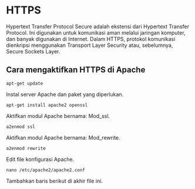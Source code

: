 # HTTPS
<p>Hypertext Transfer Protocol Secure adalah ekstensi dari Hypertext Transfer Protocol. Ini digunakan untuk komunikasi aman melalui jaringan komputer, dan banyak digunakan di Internet. Dalam HTTPS, protokol komunikasi dienkripsi menggunakan Transport Layer Security atau, sebelumnya, Secure Sockets Layer.</p>
<h2>Cara mengaktifkan HTTPS di Apache</h2>
<p><code>apt-get update</code>
<p>Instal server Apache dan paket yang diperlukan.</p>
<p><code>apt-get install apache2 openssl</code></p>
<p>Aktifkan modul Apache bernama: Mod_ssl.</p>
<p><code>a2enmod ssl</code></p>
<p>Aktifkan modul Apache bernama: Mod_rewrite.</p>
<p><code>a2enmod rewrite</code><p>
<p>Edit file konfigurasi Apache.</p>
<p><code>nano /etc/apache2/apache2.conf</code><p>
<p>Tambahkan baris berikut di akhir file ini.</p>
